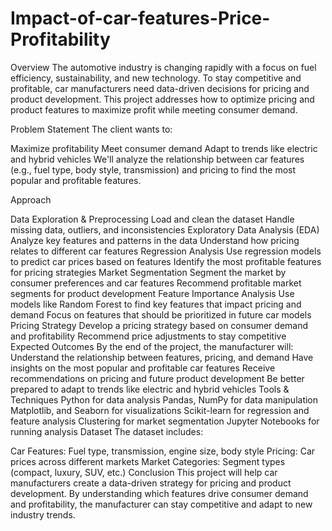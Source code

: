 # Impact-of-car-features-Price-Profitability
Overview The automotive industry is changing rapidly with a focus on fuel efficiency, sustainability, and new technology. To stay competitive and profitable, car manufacturers need data-driven decisions for pricing and product development. This project addresses how to optimize pricing and product features to maximize profit while meeting consumer demand.

Problem Statement The client wants to:

Maximize profitability Meet consumer demand Adapt to trends like electric and hybrid vehicles We'll analyze the relationship between car features (e.g., fuel type, body style, transmission) and pricing to find the most popular and profitable features.

Approach

Data Exploration & Preprocessing Load and clean the dataset Handle missing data, outliers, and inconsistencies
Exploratory Data Analysis (EDA) Analyze key features and patterns in the data Understand how pricing relates to different car features
Regression Analysis Use regression models to predict car prices based on features Identify the most profitable features for pricing strategies
Market Segmentation Segment the market by consumer preferences and car features Recommend profitable market segments for product development
Feature Importance Analysis Use models like Random Forest to find key features that impact pricing and demand Focus on features that should be prioritized in future car models
Pricing Strategy Develop a pricing strategy based on consumer demand and profitability Recommend price adjustments to stay competitive Expected Outcomes By the end of the project, the manufacturer will:
Understand the relationship between features, pricing, and demand Have insights on the most popular and profitable car features Receive recommendations on pricing and future product development Be better prepared to adapt to trends like electric and hybrid vehicles Tools & Techniques Python for data analysis Pandas, NumPy for data manipulation Matplotlib, and Seaborn for visualizations Scikit-learn for regression and feature analysis Clustering for market segmentation Jupyter Notebooks for running analysis Dataset The dataset includes:

Car Features: Fuel type, transmission, engine size, body style Pricing: Car prices across different markets Market Categories: Segment types (compact, luxury, SUV, etc.) Conclusion This project will help car manufacturers create a data-driven strategy for pricing and product development. By understanding which features drive consumer demand and profitability, the manufacturer can stay competitive and adapt to new industry trends.
